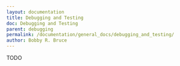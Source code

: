 ```yaml
---
layout: documentation
title: Debugging and Testing
doc: Debugging and Testing
parent: debugging
permalink: /documentation/general_docs/debugging_and_testing/
author: Bobby R. Bruce
---
```


TODO
